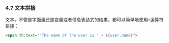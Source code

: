 ### 4.7 文本拼接

文本，不管是字面量还是变量或者信息表达式的结果，都可以简单地使用`+`运算符拼接：
```html
<span th:text="'The name of the user is ' + ${user.name}">
```